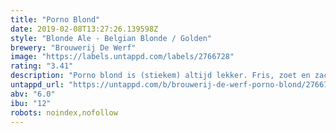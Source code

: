 ```yaml
---
title: "Porno Blond"
date: 2019-02-08T13:27:26.139598Z
style: "Blonde Ale - Belgian Blonde / Golden"
brewery: "Brouwerij De Werf"
image: "https://labels.untappd.com/labels/2766728"
rating: "3.41"
description: "Porno blond is (stiekem) altijd lekker. Fris, zoet en zacht. Noem het een guilty pleasure. Noem het een tikkeltje ordinair. wij noem het gewoon een geil biertje. Proost!"
untappd_url: "https://untappd.com/b/brouwerij-de-werf-porno-blond/2766728"
abv: "6.0"
ibu: "12"
robots: noindex,nofollow
---
```

